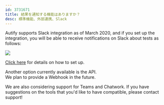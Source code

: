 ```yaml
---
id: 3731671
title: 結果を通知する機能はありますか？
desc: 標準機能、外部連携、Slack
---
```


Autify supports Slack integration as of March 2020, and if you set up the integration, you will be able to receive notifications on Slack about tests as follows:

![](https://downloads.intercomcdn.com/i/o/186666156/b87b50b265245918ac07486e/Slack.png)

[Click here](https://docs.autify.com/integrate-with-slack) for details on how to set up.

Another option currently available is the API. <br>We plan to provide a Webhook in the future.

We are also considering support for Teams and Chatwork. If you have suggestions on the tools that you'd like to have compatible, please contact support!
